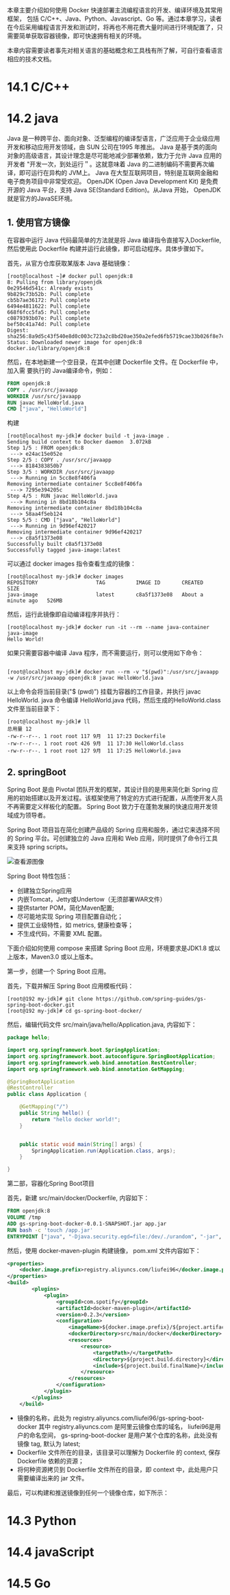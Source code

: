 本章主要介绍如何使用 Docker 快速部署主流编程语言的开发、编译环境及其常用框架， 包括 C/C++、Java、Python、Javascript、Go 等。通过本章学习，读者在今后采用编程语言开发和测试时，将再也不用花费大量时间进行环境配置了，只需要简单获取容器镜像，即可快速拥有相关的环境。 

本章内容需要读者事先对相关语言的基础概念和工具栈有所了解，可自行查看语言相应的技术文档。

# 14.1 C/C++



# 14.2 java

Java 是一种跨平台、面向对象、泛型编程的编译型语言，广泛应用于企业级应用开发和移动应用开发领域，由 SUN 公司在1995 年推出。 Java 是基于类的面向对象的高级语言，其设计理念是尽可能地减少部署依赖，致力于允许 Java 应用的开发者 "开发一次，到处运行＂。这就意味着 Java 的二进制编码不需要再次编译，即可运行在异构的 JVM上。 Java 在大型互联网项目，特别是互联网金融和电子商务项目中非常受欢迎。 OpenJDK (Open Java Development Kit) 是免费开源的 Java 平台，支持 Java SE(Standard Edition)。从Java 开始， OpenJDK 就是官方的JavaSE环境。

## 1. 使用官方镜像

在容器中运行 Java 代码最简单的方法就是将 Java 编译指令直接写入Dockerfile, 然后使用此 Dockerfile 构建并运行此镜像，即可启动程序。具体步骤如下。

首先，从官方仓库获取某版本 Java 基础镜像：

```shell
[root@localhost ~]# docker pull openjdk:8
8: Pulling from library/openjdk
0e29546d541c: Already exists
9b829c73b52b: Pull complete
cb5b7ae36172: Pull complete
6494e4811622: Pull complete
668f6fcc5fa5: Pull complete
c0879393b07e: Pull complete
bef50c41a74d: Pull complete
Digest: sha256:8a9d5c43f540e8d0c003c723a2c8bd20ae350a2efed6fb5719cae33b026f8e7c
Status: Downloaded newer image for openjdk:8
docker.io/library/openjdk:8
```

然后，在本地新建一个空目录，在其中创建 Dockerfile 文件。在 Dockerfile 中，加入需 要执行的 Java编译命令，例如：

```dockerfile
FROM openjdk:8
COPY . /usr/src/javaapp
WORKDIR /usr/src/javaapp
RUN javac HelloWorld.java
CMD ["java", "HelloWorld"]
```

构建

```shell
[root@localhost my-jdk]# docker build -t java-image .
Sending build context to Docker daemon  3.072kB
Step 1/5 : FROM openjdk:8
 ---> e24ac15e052e
Step 2/5 : COPY . /usr/src/javaapp
 ---> 8184383850b7
Step 3/5 : WORKDIR /usr/src/javaapp
 ---> Running in 5cc8e8f406fa
Removing intermediate container 5cc8e8f406fa
 ---> 7295e394205c
Step 4/5 : RUN javac HelloWorld.java
 ---> Running in 8bd18b104c8a
Removing intermediate container 8bd18b104c8a
 ---> 58aa4f5eb124
Step 5/5 : CMD ["java", "HelloWorld"]
 ---> Running in 9d96ef420217
Removing intermediate container 9d96ef420217
 ---> c8a5f1373e08
Successfully built c8a5f1373e08
Successfully tagged java-image:latest
```

可以通过 docker images 指令查看生成的镜像：

```shell
[root@localhost my-jdk]# docker images
REPOSITORY                   TAG          IMAGE ID       CREATED              SIZE
java-image                   latest       c8a5f1373e08   About a minute ago   526MB
```

然后，运行此镜像即自动编译程序并执行：

```shell
[root@localhost my-jdk]# docker run -it --rm --name java-container java-image
Hello World!
```

如果只需要容器中编译 Java 程序，而不需要运行，则可以使用如下命令：

```shell

[root@localhost my-jdk]# docker run --rm -v "$(pwd)":/usr/src/javaapp -w /usr/src/javaapp openjdk:8 javac HelloWorld.java
```

以上命令会将当前目录("$ (pwd)”) 挂载为容器的工作目录，并执行 javac HelloWorld. java 命令编译 HelloWorld.java 代码，然后生成的HelloWorld.class 文件至当前目录下：

```shell
[root@localhost my-jdk]# ll
总用量 12
-rw-r--r--. 1 root root 117 9月  11 17:23 Dockerfile
-rw-r--r--. 1 root root 426 9月  11 17:30 HelloWorld.class
-rw-r--r--. 1 root root 127 9月  11 17:25 HelloWorld.java
```

## 2. springBoot

Spring Boot 是由 Pivotal 团队开发的框架，其设计目的是用来简化新 Spring 应用的初始搭建以及开发过程。该框架使用了特定的方式进行配置，从而使开发人员不再需要定义样板化的配置。 Spring Boot 致力于在蓬勃发展的快速应用开发领域成为领导者。

Spring Boot 项目旨在简化创建产品级的 Spring 应用和服务，通过它来选择不同的 Spring 平台。可创建独立的 Java 应用和 Web 应用，同时提供了命令行工具来支持 spring scripts。

![查看源图像](.\image\14-spring-生态.png)



Spring Boot 特性包括：

- 创建独立Spring应用
- 内嵌Tomcat，Jetty或Undertow（无须部署WAR文件）
- 提供starter POM，简化Maven配置;
- 尽可能地实现 Spring 项目配置自动化；
- 提供工业级特性，如 metrics, 健康检查等；
- 不生成代码，不需要 XML 配置。

下面介绍如何使用 compose 来搭建 Spring Boot 应用，环境要求是JDK1.8 或以上版本，Maven3.0 或以上版本。

第一步，创建一个 Spring Boot 应用。

首先，下载并解压 Spring Boot 应用模板代码：

```shell
[root@192 my-jdk]# git clone https://github.com/spring-guides/gs-spring-boot-docker.git
[root@192 my-jdk]# cd gs-spring-boot-docker/
```

然后，编辑代码文件 src/main/java/hello/Application.java, 内容如下：

```java
package hello;

import org.springframework.boot.SpringApplication;
import org.springframework.boot.autoconfigure.SpringBootApplication;
import org.springframework.web.bind.annotation.RestController;
import org.springframework.web.bind.annotation.GetMapping;

@SpringBootApplication
@RestController
public class Application {

    @GetMapping("/")
    public String hello() {
    	return "hello docker world!";
    }


	public static void main(String[] args) {
		SpringApplication.run(Application.class, args);
	}

}
```

第二部，容器化Spring Boot项目

首先，新建 src/main/docker/Dockerfile, 内容如下：

```dockerfile
FROM openjdk:8
VOLUME /tmp
ADD gs-spring-boot-docker-0.0.1-SNAPSHOT.jar app.jar
RUN bash -c 'touch /app.jar'
ENTRYPOINT ["java", "-Djava.security.egd=file:/dev/./urandom", "-jar", "/app.jar"]
```

然后，使用 docker-maven-plugin 构建镜像， pom.xml 文件内容如下：

```xml
<properties>
	<docker.image.prefix>registry.aliyuncs.com/liufei96</docker.image.prefix>
</properties>
<build>
		<plugins>
			<plugin>
				<groupId>com.spotify</groupId>
				<artifactId>docker-maven-plugin</artifactId>
				<version>0.2.3</version>
				<configuration>
					<imageName>${docker.image.prefix}/${project.artifactId}</imageName>
					<dockerDirectory>src/main/docker</dockerDirectory>
					<resources>
						<resource>
						    <targetPath>/</targetPath>
							<directory>${project.build.directory}</directory>
							<include>${project.build.finalName}</include>
						</resource>
					</resources>
				</configuration>
			</plugin>
		</plugins>
	</build>
```

- 镜像的名称，此处为 registry.aliyuncs.com/liufei96/gs-spring-boot-docker 其中 registry.aliyuncs.com 是阿里云镜像仓库的域名， liufei96是用 户的命名空间， gs-spring-boot-docker 是用户某个仓库的名称，此处没有镜像 tag, 默认为 latest;
- Dockerfile 文件所在的目录，该目录可以理解为 Dockerfile 的 context, 保存 Dockerfile 依赖的资源；
- 将何种资源拷贝到 Dockerfile 文件所在的目录，即 context 中，此处用户只需要编译出来的 jar 文件。

最后，可以构建和推送镜像到任何一个镜像仓库，如下所示：

# 14.3 Python



# 14.4  javaScript



# 14.5 Go
